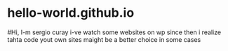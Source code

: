 # hello-world.github.io
#Hi, I-m sergio curay i-ve watch some websites on wp since then i realize
tahta code yout own sites maight be a better choice in some cases
